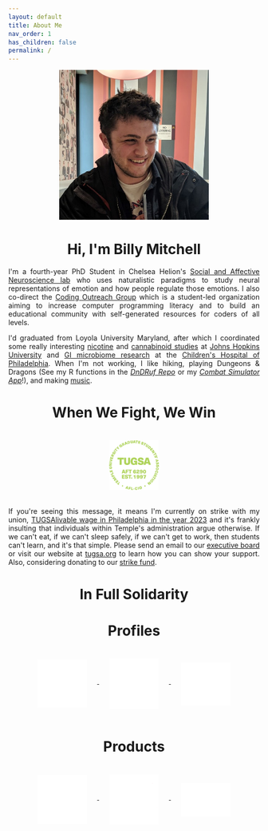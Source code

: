 ```yaml
---
layout: default
title: About Me
nav_order: 1
has_children: false
permalink: /
---
```


<div style="text-align: center;"><img src="/assets/images/Profile.jpg" alt="profile_photo" width="300"/></div>  
  
<h1 style="text-align: center;"><b>Hi, I'm Billy Mitchell</b></h1>  
  
  
<p style="text-align: justify;">I'm a fourth-year PhD Student in Chelsea Helion's <a href="https://sites.temple.edu/sanlab/">Social and Affective Neuroscience lab</a> who uses naturalistic paradigms to study neural representations of emotion and how people regulate those emotions. I also co-direct the <a href="https://tu-coding-outreach-group.github.io">Coding Outreach Group</a> which is a student-led organization aiming to increase computer programming literacy and to build an educational community with self-generated resources for coders of all levels.</p>    
  
<p style="text-align: justify;">I'd graduated from Loyola University Maryland, after which I coordinated some really interesting <a href="https://www-nejm-org.libproxy.temple.edu/doi/10.1056/NEJMsa1502403?url_ver=Z39.88-2003&rfr_id=ori:rid:crossref.org&rfr_dat=cr_pub%3dwww.ncbi.nlm.nih.gov">nicotine</a> and <a href="https://academic-oup-com.libproxy.temple.edu/jat/article/41/2/83/2967155">cannabinoid studies</a> at <a href="https://www.hopkinsmedicine.org/psychiatry/research/bpru">Johns Hopkins University</a> and <a href="https://www-tandfonline-com.libproxy.temple.edu/doi/full/10.1080/19490976.2022.2083417?tab=permissions&scroll=top">GI microbiome research</a> at the <a href="https://www.chop.edu/centers-programs/division-gastroenterology-hepatology-and-nutrition">Children's Hospital of Philadelphia</a>. When I'm not working, I like hiking, playing Dungeons & Dragons (See my R functions in the <a href="https://github.com/wj-mitchell/DnDRuf"><i>DnDRuf Repo</i></a> or my <a href="https://wjpmitchell3.shinyapps.io/CombatSim/"><i>Combat Simulator App</i></a>!), and making <a href="https://doorprizeband.bandcamp.com/releases">music</a>.</p> 

<h1 style="text-align: center;"><b>When We Fight, We Win</b></h1> 
<div style="text-align: center;">
	<img src="/assets/images/TUGSA_StrikeGreen.png" alt="This Is What Solidarity Looks Like" align="middle" style="margin: 20px 20px 20px 20px;"  width="100"/>
</div>

<p style="text-align: justify;">If you're seeing this message, it means I'm currently on strike with my union, <a href="https://tugsa.org">TUGSA</a, after over a year of stalled negotiations, insults, and indifference from our administration and I stand in full solidarity with my coworkers as we fight to make Temple a better community, not only for graduate workers, but for undergraduates, faculty, and everyone else who makes Temple what it is. I come from a long line of union laborers, so I know it's significance in ensuring a better life for some of our most vulnerable populations. As the first person in my low SES family to pursue a college education, I know firsthand that how graduate workers are compensated for their labor is a DEI issue. $19,500 is simply not a <a href="https://livingwage.mit.edu/counties/42101">livable wage in Philadelphia in the year 2023</a> and it's frankly insulting that individuals within Temple's administration argue otherwise. If we can't eat, if we can't sleep safely, if we can't get to work, then students can't learn, and it's that simple. Please send an email to our <a href="mailto:union@tugsa.org">executive board</a> or visit our website at <a href="https://tugsa.org">tugsa.org</a> to learn how you can show your support. Also, considering donating to our <a href="https://tugsa.betterworld.org/campaigns/tugsa-strike-fund">strike fund</a>.</p>  

<h1 style="text-align: center;"><b>In Full Solidarity</b></h1> 

<h1 style="text-align: center;">Profiles</h1> 
<div style="text-align: center;">
  <a href="https://scholar.google.com/citations?user=UtUW1zIAAAAJ&hl=en"> 
	<img src="/assets/images/scholar_White.png" alt="Google Scholar Page" align="middle" style="margin: 20px 20px 20px 20px;"  width="100"/> 
  </a>
  <a href="https://www.google.com/url?q=https%3A%2F%2Fwww.linkedin.com%2Fin%2Fwjpmitchell%2F&sa=D&sntz=1&usg=AOvVaw1kGDftndB1oDEtgTTuevY2"> 
	<img src="/assets/images/linkedin_White.png" alt="LinkedIn Profile" align="middle" style="margin: 20px 20px 20px 20px;"  width="100"/> 
  </a>
  <a href="https://twitter.com/wjmitchell_"> 
	<img src="/assets/images/twitter_White.png" alt="Twitter Profile" align="middle" style="margin: 20px 20px 20px 20px;"  width="100"/>
  </a>
</div>
<h1 style="text-align: center;">Products</h1> 
<div style="text-align: center;">
  <a href="https://github.com/wj-mitchell"> 
	<img src="/assets/images/github_White.png" alt="Github Profile" align="middle" style="margin: 20px 20px 20px 20px;" width="100"/> 
  </a>
  <a href="https://tu-coding-outreach-group.github.io/"> 
	<img src="/assets/images/COG_White.png" alt="Coding Outreach Group" align="middle" style="margin: 20px 20px 20px 20px;" width="100"/> 
  </a>
  <a href="https://www.youtube.com/channel/UCCWDaY812TBOQ2iaXk3buLg"> 
	<img src="/assets/images/youtube_White.png" alt="Youtube Channel" align="middle" style="margin: 20px 20px 20px 20px;"  width="100"/> 
  </a>
</div>